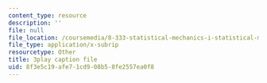 ```yaml
---
content_type: resource
description: ''
file: null
file_location: /coursemedia/8-333-statistical-mechanics-i-statistical-mechanics-of-particles-fall-2013/8f3e5c19afe71cd908b58fe2557ea0f8_8woIHrY6eM0.srt
file_type: application/x-subrip
resourcetype: Other
title: 3play caption file
uid: 8f3e5c19-afe7-1cd9-08b5-8fe2557ea0f8
---
```

